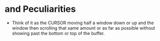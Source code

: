 # <C-d> and <C-u> Peculiarities
- Think of it as the CURSOR moving half a window down or up and the window then scrolling that same amount or as far as possible without showing past the bottom or top of the buffer.
